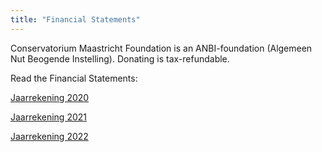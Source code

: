 ```yaml
---
title: "Financial Statements"
---
```


Conservatorium Maastricht Foundation is an ANBI-foundation (Algemeen Nut Beogende Instelling). Donating is tax-refundable.

Read the Financial Statements:


[Jaarrekening 2020](downloads/jaarrekening_2020.pdf)


[Jaarrekening 2021](downloads/jaarrekening_2021.pdf)


[Jaarrekening 2022](downloads/jaarrekening_2022.pdf)
